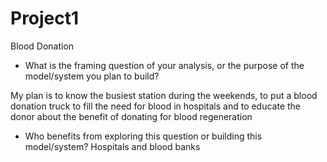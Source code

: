 # Project1
Blood Donation 

     

* What is the framing question of your analysis, or the purpose of the model/system you plan to build?  

My plan is to know the busiest station during the weekends, to put a blood donation truck to fill the need for blood in hospitals and to educate the donor about the benefit of donating for blood regeneration


* Who benefits from exploring this question or building this model/system?
Hospitals and blood banks
